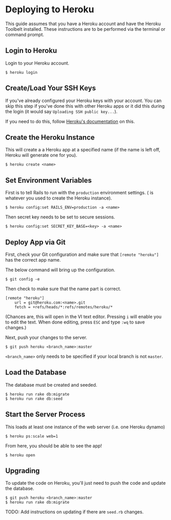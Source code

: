 # Deploying to Heroku

This guide assumes that you have a Heroku account and have the Heroku Toolbelt installed. These instructions are to be performed via the terminal or command prompt.

## Login to Heroku

Login to your Heroku account. 

```
$ heroku login
```

## Create/Load Your SSH Keys

If you've already configured your Heroku keys with your account. You can skip this step if you've done this with other Heroku apps or it did this during the login (it would say `Uploading SSH public key...`).

If you need to do this, follow [Heroku's documentation](https://devcenter.heroku.com/articles/keys) on this.

## Create the Heroku Instance

This will create a a Heroku app at a specified name (if the name is left off, Heroku will generate one for you). 

```
$ heroku create <name>
```

## Set Environment Variables

First is to tell Rails to run with the `production` environment settings. (<name> is whatever you used to create the Heroku instance).

```
$ heroku config:set RAILS_ENV=production -a <name>
```

Then secret key needs to be set to secure sessions.

```
$ heroku config:set SECRET_KEY_BASE=<key> -a <name>
``` 

## Deploy App via Git

First, check your Git configuration and make sure that `[remote "heroku"]` has the correct app name.

The below command will bring up the configuration.

```
$ git config -e
```

Then check to make sure that the name part is correct.

```
[remote "heroku"]
	url = git@heroku.com:<name>.git
	fetch = +refs/heads/*:refs/remotes/heroku/*
```

(Chances are, this will open in the VI text editor. Pressing `i` will enable you to edit the text. When done editing, press `ESC` and type `:wq` to save changes.)

Next, push your changes to the server.

```
$ git push heroku <branch_name>:master
```

`<branch_name>` only needs to be specified if your local branch is not `master`.


## Load the Database

The database must be created and seeded.

```
$ heroku run rake db:migrate
$ heroku run rake db:seed
```

## Start the Server Process

This loads at least one instance of the web server (i.e. one Heroku dynamo)

```
$ heroku ps:scale web=1
```

From here, you should be able to see the app!

```
$ heroku open
```

## Upgrading

To update the code on Heroku, you'll just need to push the code and update the database.

```
$ git push heroku <branch_name>:master
$ heroku run rake db:migrate
```

TODO: Add instructions on updating if there are `seed.rb` changes.

